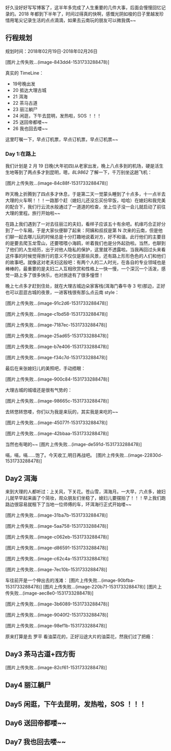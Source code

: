 好久没好好写写博客了，这半年多完成了人生重要的几件大事，后面会慢慢回忆记录的。2018 年都到下半年了，时间过得真的快啊，感慨光阴如梭的日子里越发珍惜用笔尖记录生活的点点滴滴，如果去云南玩的朋友可以微我偶~~


## 行程规划

规划时间：2018年02月19日-2018年02月26日


[图片上传失败...(image-843dd4-1531733288478)]

真实的 TimeLine：

- 19号晚出发 
- 20 抵达大理古城
- 21 洱海
- 22 茶马古道
- 23 丽江躺尸
- 24 闲逛，下午去昆明，发热啦，SOS ！！！
- 25 送回帝都喽~~
- 26 我也回去喽~~


这里叮嘱一下，早点订机票，早点订机票，早点订机票~~

### Day 1:在路上
 
我们计划是 2 月 19 日晚(大年初四)从老家出发，晚上八点多到的机场，硬是活生生地等到了两点多才到昆明，嗯，*8L9862* 了解一下，千万别坐这趟飞机：

[图片上传失败...(image-84c88f-1531733288478)]


昨天晚上折腾到了四点多才休息，于是第二天一觉蒙头睡到了十点多，十一点半去大理的火车啊！！！一路那个赶（媳妇儿还没忘买份早饭，哈哈）在媳妇和我完美的配合下，我们行云流水般通过了一道道的检查，坐上位子没一会儿就启动了前往大理的里程。旅行开始啦~~


在路上我们遇到了一对去往丽江的夫妇，看样子应该五十有余吧。机缘巧合正好分到了一个车厢，于是大家伙便聊了起来：阿姨和叔叔是第 N 次来的云南，但是他们聊一起去哪儿玩的时候总是十分打趣地说着对方，好不和谐。此行他们的主要目的是要去爬玉龙雪山，还要喂喂小海鸥，听着我们也是分外起劲啦。当然，也聊到了他们的人生经历，出于对他人隐私的保护，这里就不透露啦。当我再回过头来看这件事的时候觉得旅行的意义不仅仅是那些风景，还有路上形形色色的人们和他们的故事吧。就像这对老夫妇这般吧：有两个人的二人时光，在各自的专业领域也是棒棒的，最重要的是夫妇二人互相欣赏和性格上一快一慢，一个深沉一个活泼，感觉一路上多了很多快乐，也对旅途有了很多憧憬！


晚上七点多才赶到住处，就在大理古城边朵家客栈(洱海门春牛寺 3 号)那边，正好也可以逛逛古城的夜景，一进客栈很有那么点云南 style：


[图片上传失败...(image-91c2d6-1531733288478)]

[图片上传失败...(image-c1bd58-1531733288478)]

[图片上传失败...(image-7187ec-1531733288478)]


[图片上传失败...(image-25ad65-1531733288478)]


[图片上传失败...(image-b7e406-1531733288478)]


[图片上传失败...(image-f34c7d-1531733288478)]

最后在来张媳妇儿的美照吧，手动捂眼：

 [图片上传失败...(image-900c84-1531733288478)]
 
 大理古城的城墙还是很有气势的：
 
  [图片上传失败...(image-98665c-1531733288478)]
 
 去转悠转悠喽，你们以为我是来玩的，其实我是来吃的~~

 [图片上传失败...(image-45077f-1531733288478)]


 [图片上传失败...(image-42bbaa-1531733288478)]
 
 
 
当然也有喝的~~
 [图片上传失败...(image-de591d-1531733288478)]
 
嗝，嗝，嗝......饱了。今天收工,明日再战吧。
 [图片上传失败...(image-22830d-1531733288478)]
 

  
## Day2 洱海


 来到大理的人都听过：上关风，下关花。苍山雪，洱海月。一大早，六点多，媳妇儿就早早起来画了个简妆，观众朋友们坐稳了，媳妇儿要摆拍了！！！早上我们跑路边很容易就租下了当地一位师傅的车，环洱海行正式开始喽~~

 [图片上传失败...(image-31ba7b-1531733288478)]
 
 
 [图片上传失败...(image-5aa758-1531733288478)]
 
 [图片上传失败...(image-c062eb-1531733288478)]
 
 [图片上传失败...(image-d86591-1531733288478)]
 
 [图片上传失败...(image-c62c4a-1531733288478)]
 
 
  [图片上传失败...(image-7ec10b-1531733288478)]
  
  车往前开是一个伸出去的浅滩：
   [图片上传失败...(image-90bfba-1531733288478)]
   [图片上传失败...(image-220b71-1531733288478)]
   [图片上传失败...(image-aec8e0-1531733288478)]
 
   [图片上传失败...(image-3b6089-1531733288478)]
   
   [图片上传失败...(image-9040f2-1531733288478)]
 
   
   [图片上传失败...(image-98ef1b-1531733288478)]
   
   原来打算是去 罗平 看油菜花的，正好沿途大片的油菜花，然我们过了把瘾：
   



## Day3 茶马古道+四方街




[图片上传失败...(image-82cf61-1531733288478)]


## Day4 丽江躺尸

## Day5 闲逛，下午去昆明，发热啦，SOS ！！！



## Day6 送回帝都喽~~




## Day7 我也回去喽~~







